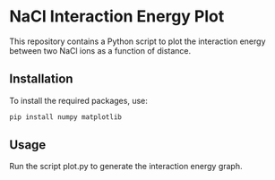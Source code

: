 # NaCl Interaction Energy Plot

This repository contains a Python script to plot the interaction energy between two NaCl ions as a function of distance.

## Installation

To install the required packages, use:
```bash
pip install numpy matplotlib
```


## Usage

Run the script plot.py to generate the interaction energy graph.
